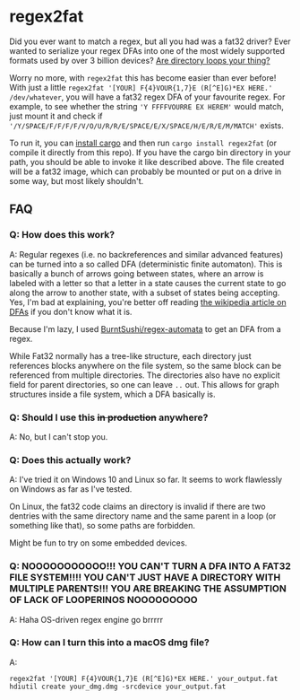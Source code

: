 regex2fat
=========

Did you ever want to match a regex, but all you had was a fat32 driver?
Ever wanted to serialize your regex DFAs into one of the most widely supported formats used by over 3 billion devices?
[Are directory loops your thing?](https://xkcd.com/981/)

Worry no more, with `regex2fat` this has become easier than ever before!
With just a little `regex2fat '[YOUR] F{4}VOUR{1,7}E (R[^E]G)*EX HERE.' /dev/whatever`, you will have a fat32 regex DFA of your favourite regex.
For example, to see whether the string `'Y FFFFVOURRE EX HEREM'` would match, just mount it and check if `'/Y/SPACE/F/F/F/F/V/O/U/R/R/E/SPACE/E/X/SPACE/H/E/R/E/M/MATCH'` exists.

To run it, you can [install cargo](https://doc.rust-lang.org/cargo/getting-started/installation.html) and then run `cargo install regex2fat` (or compile it directly from this repo).
If you have the cargo bin directory in your path, you should be able to invoke it like described above.
The file created will be a fat32 image, which can probably be mounted or put on a drive in some way, but most likely shouldn't.

## FAQ
### Q: How does this work?
A: Regular regexes (i.e. no backreferences and similar advanced features) can be turned into a so called DFA (deterministic finite automaton).
This is basically a bunch of arrows going between states, where an arrow is labeled with a letter so that a letter in a state causes the current state to go along the arrow to another state, with a subset of states being accepting.
Yes, I'm bad at explaining, you're better off reading [the wikipedia article on DFAs](https://en.wikipedia.org/wiki/Deterministic_finite_automaton) if you don't know what it is.

Because I'm lazy, I used [BurntSushi/regex-automata](https://github.com/BurntSushi/regex-automata) to get an DFA from a regex.

While Fat32 normally has a tree-like structure, each directory just references blocks anywhere on the file system, so the same block can be referenced from multiple directories.
The directories also have no explicit field for parent directories, so one can leave `..` out.
This allows for graph structures inside a file system, which a DFA basically is.

### Q: Should I use this <del>in production</del> anywhere?
A: No, but I can't stop you.

### Q: Does this actually work?
A: I've tried it on Windows 10 and Linux so far.
It seems to work flawlessly on Windows as far as I've tested.

On Linux, the fat32 code claims an directory is invalid if there are two dentries with the same directory name and the same parent in a loop (or something like that), so some paths are forbidden.

Might be fun to try on some embedded devices.

### Q: NOOOOOOOOOOO!!! YOU CAN'T TURN A DFA INTO A FAT32 FILE SYSTEM!!!! YOU CAN'T JUST HAVE A DIRECTORY WITH MULTIPLE PARENTS!!! YOU ARE BREAKING THE ASSUMPTION OF LACK OF LOOPERINOS NOOOOOOOOO
A: Haha OS-driven regex engine go brrrrr

### Q: How can I turn this into a macOS dmg file? 
A: 

    regex2fat '[YOUR] F{4}VOUR{1,7}E (R[^E]G)*EX HERE.' your_output.fat
    hdiutil create your_dmg.dmg -srcdevice your_output.fat
